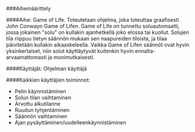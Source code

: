 ###Aihemäärittely

####Aihe:
Game of Life. Toteutetaan ohjelma, joka toteuttaa graafisesti John Conwayn Game of Lifen. Game of Life on tunnettu soluautomaatti, jossa jokainen "solu" on kullakin ajanhetkellä joko elossa tai kuollut. Solujen tila riippuu tietyn säännön mukaan sen naapureiden tiloista, ja tilaa päivitetään kullakin aikaaskeleella. Vaikka Game of Lifen säännöt ovat hyvin yksinkertaiset, niin solut käyttäytyvät kuitenkin hyvin ennalta-arvaamattomasti ja monimutkaisesti.

####Käyttäjät:
Ohjelman käyttäjä

####Kaikkien käyttäjien toiminnot:
- Pelin käynnistäminen
- Solun tilan vaihtaminen
- Arvottu alkutilanne
- Ruudun tyhjentäminen
- Säännön vaihtaminen
- Ajan pysäyttäminen/uudelleenkäynnistäminen


